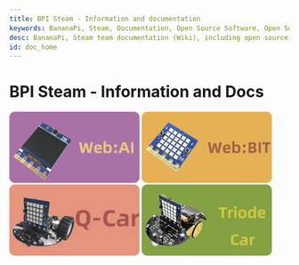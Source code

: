 ```yaml
---
title: BPI Steam - Information and documentation
keywords: BananaPi, Steam, Documentation, Open Source Software, Open Source Hardware, Banana Pi, AI, AIOT, Edge Computing, Face Recognition, Embedded AI, Q-Car, Triode-Car, WebAI, WebBit
desc: BananaPi, Steam team documentation (Wiki), including open source software and open source hardware information, AIOT information, etc.
id: doc_home
---
```



# BPI Steam - Information and Docs

[![](/static/image/WebAI.png)](/WebAI/en/readme.md) [![](/static/image/WebBit.png)](/WebBit_doc/en/readme.md)
[![](/static/image/QCar.png)](/QCar/en/readme.md) [![](/static/image/TriodeCar.png)](/TriodeCar/en/readme.md)